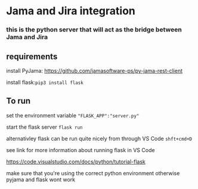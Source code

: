 # Jama and Jira integration
### this is the python server that will act as the bridge between Jama and Jira

## requirements
install PyJama: https://github.com/jamasoftware-ps/py-jama-rest-client

install flask:`pip3 install flask`

## To run

set the environment variable `"FLASK_APP":"server.py"`

start the flask server `flask run`

alternativley flask can be run quite nicely from through VS Code `shft+cmd+D`

see link for more information about running flask in VS Code

https://code.visualstudio.com/docs/python/tutorial-flask

make sure that you're using the correct python environment otherwise pyjama and flask wont work
